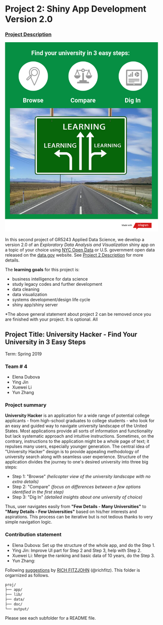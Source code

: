 # Project 2: Shiny App Development Version 2.0

### [Project Description](doc/project2_desc.md)

![screenshot](app/www/for-shiny-app-3.png)

In this second project of GR5243 Applied Data Science, we develop a version 2.0 of an *Exploratory Data Analysis and Visualization* shiny app on a topic of your choice using [NYC Open Data](https://opendata.cityofnewyork.us/) or U.S. government open data released on the [data.gov](https://data.gov/) website. See [Project 2 Description](doc/project2_desc.md) for more details.  

The **learning goals** for this project is:

- business intelligence for data science
- study legacy codes and further development
- data cleaning
- data visualization
- systems development/design life cycle
- shiny app/shiny server

*The above general statement about project 2 can be removed once you are finished with your project. It is optional.
All
## Project Title: University Hacker - Find Your University in 3 Easy Steps
Term: Spring 2019

### Team # 4
- Elena Dubova
- Ying Jin
- Xuewei Li
- Yun Zhang

### Project summary 

**University Hacker** is an application for a wide range of potential college applicants - from high-school graduates to college students - who look for an easy and guided way to navigate university landscape of the United States. Most applications provide all sorts of information and functionality but lack systematic approach and intuitive instructions. Sometimes, on the contrary, instructions to the application might be a whole page of text; it repulses many users, especially younger generation. The central idea of "University Hacker" design is to provide appealing methodology of university search along with seamless user experience. Structure of the application divides the journey to one's desired university into three big steps:

- Step 1: "Browse" *(helicopter view of the university landscape with no extra details)*
- Step 2: "Compare" *(focus on differences between a few options identified in the first step)*
- Step 3: "Dig In" *(detailed insights about one university of choice)*
       
Thus, user navigates easily from **"Few Details - Many Universities"** to **"Many Details - Few Universities"** based on his/her interests and aspirations. This process can be iterative but is not tedious thanks to very simple navigation logic. 

### Contribution statement 

- Elena Dubova: Set up the structure of the whole app, and do the Step 1.
- Ying Jin: Improve UI part for Step 2 and Step 3, help with Step 2.
- Xuewei Li: Merge the ranking and basic data of 10 years, do the Step 3.
- Yun Zhang: 

Following [suggestions](http://nicercode.github.io/blog/2013-04-05-projects/) by [RICH FITZJOHN](http://nicercode.github.io/about/#Team) (@richfitz). This folder is orgarnized as follows.

```
proj/
├── app/
├── lib/
├── data/
├── doc/
└── output/
```

Please see each subfolder for a README file.

